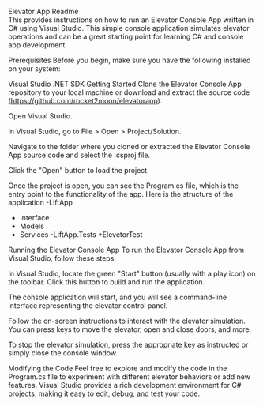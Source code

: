 Elevator App Readme
<br/>
This provides instructions on how to run an Elevator Console App written in C# using Visual Studio. This simple console application simulates elevator operations and can be a great starting point for learning C# and console app development.

Prerequisites
Before you begin, make sure you have the following installed on your system:

Visual Studio
.NET SDK
Getting Started
Clone the Elevator Console App repository to your local machine or download and extract the source code (https://github.com/rocket2moon/elevatorapp).

Open Visual Studio.

In Visual Studio, go to File > Open > Project/Solution.

Navigate to the folder where you cloned or extracted the Elevator Console App source code and select the .csproj file.

Click the "Open" button to load the project.

Once the project is open, you can see the Program.cs file, which is the entry point to the functionality of the app.
Here is the structure of the application
-LiftApp
  * Interface
  * Models
  * Services
-LiftApp.Tests
  *ElevetorTest

Running the Elevator Console App
To run the Elevator Console App from Visual Studio, follow these steps:

In Visual Studio, locate the green "Start" button (usually with a play icon) on the toolbar. Click this button to build and run the application.

The console application will start, and you will see a command-line interface representing the elevator control panel.

Follow the on-screen instructions to interact with the elevator simulation. You can press keys to move the elevator, open and close doors, and more.

To stop the elevator simulation, press the appropriate key as instructed or simply close the console window.

Modifying the Code
Feel free to explore and modify the code in the Program.cs file to experiment with different elevator behaviors or add new features. Visual Studio provides a rich development environment for C# projects, making it easy to edit, debug, and test your code.
